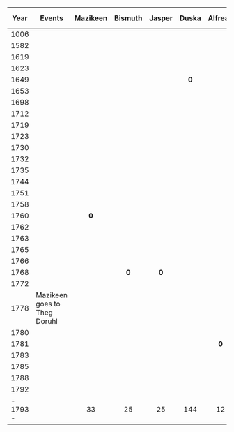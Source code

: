 | Year     | Events                       | **Mazikeen** | **Bismuth** | **Jasper** | **Duska** | **Alfread** | **Rolbam** | **Seram** | **Malkath** | **Stronvan** | Napella | Lupella | Amorella | Ven Dryk | Calidian | Ymerodrol | Fenian | Circe | Lucius | Roderika | Jarae |
| -------- | ---------------------------- | :----------: | :---------: | :--------: | :-------: | :---------: | :--------: | :-------: | :---------: | :----------: | :-----: | :-----: | :------: | :------: | :------: | :-------: | :----: | :---: | :----: | :------: | :---: |
| 1006     |                              |              |             |            |           |             |            |           |    **0**    |              |         |         |          |          |          |           |        |       |        |          |       |
| 1582     |                              |              |             |            |           |             |   **0**    |           |             |              |         |         |          |          |          |           |        |       |        |          |       |
| 1619     |                              |              |             |            |           |             |            |           |             |              |         |         |          |  **0**   |          |           |        |       |        |          |       |
| 1623     |                              |              |             |            |           |             |            |           |             |              |         |         |          |          |          |           |        |       |        |          |       |
| 1649     |                              |              |             |            |   **0**   |             |            |           |             |              |         |         |          |          |          |           |        |       |        |          |       |
| 1653     |                              |              |             |            |           |             |   **71**   |           |             |              |         |         |          |          |          |           |        |       |        |          |       |
| 1698     |                              |              |             |            |           |             |            |           |             |              |         |         |          |          |          |   **0**   |        |       |        |          |       |
| 1712     |                              |              |             |            |           |             |            |           |             |              |         |         |          |          |  **0**   |           |        |       |        |          |       |
| 1719     |                              |              |             |            |           |             |            |           |             |              |         |         |          |          |          |           |        |       |        |          |       |
| 1723     |                              |              |             |            |           |             |            |           |             |              |  **0**  |         |          |          |          |           |        |       |        |          |       |
| 1730     |                              |              |             |            |           |             |            |           |             |              |         |         |          |          |          |           |        |       |        |          |       |
| 1732     |                              |              |             |            |           |             |            |           |             |              |         |         |          |          |          |           |        |       | **0**  |          |       |
| 1735     |                              |              |             |            |           |             |            |   **0**   |             |              |         |         |          |          |          |           |        |       |        |          |       |
| 1744     |                              |              |             |            |           |             |            |           |             |              |         |         |          |          |          |           |        |       |        |          |       |
| 1751     |                              |              |             |            |           |             |            |           |             |    **0**     |         |         |          |          |          |           |        |       |        |  **0**   |       |
| 1758     |                              |              |             |            |           |             |            |           |             |              |         |         |          |          |          |           |        | **0** |        |          |       |
| 1760     |                              |    **0**     |             |            |           |             |            |           |             |              |         |         |          |          |          |           |        |       |        |          |       |
| 1762     |                              |              |             |            |           |             |            |           |             |              |         |         |          |          |          |           |        |       |        |          |       |
| 1763     |                              |              |             |            |           |             |            |           |             |              |         |         |          |          |          |           | **0**  |       |        |          |       |
| 1765     |                              |              |             |            |           |             |            |           |             |              |         |         |          |          |          |  **68**   |        |       |        |          |       |
| 1766     |                              |              |             |            |           |             |            |           |             |              | **43**  |  **0**  |          |          |          |           |        |       |        |          |       |
| 1768     |                              |              |    **0**    |   **0**    |           |             |            |           |             |              |         |         |          |          |          |           |        |       |        |          |       |
| 1772     |                              |              |             |            |           |             |            |           |             |              |         |         |          |          |          |           |        |       |        |          |       |
| 1778     | Mazikeen goes to Theg Doruhl |              |             |            |           |             |            |    43     |             |              |         |         |          |          |          |           |        |       |   46   |          |       |
| 1780     |                              |              |             |            |           |             |            |           |             |              |         |         |          |          |          |           |        |       |        |          |       |
| 1781     |                              |              |             |            |           |    **0**    |            |           |             |              |         |         |          |          |          |           |        |       |        |          |       |
| 1783     |                              |              |             |            |           |             |            |           |             |              |         |         |          |          |          |           |        |       | **51** |          |       |
| 1785     |                              |              |             |            |           |             |            |           |             |              |         |         |  **0**   |          |          |           |        |       |        |          |       |
| 1788     |                              |              |             |            |           |             |            |  **53**   |             |              |         |         |          |          |          |           |        |       |        |          |       |
| 1792     |                              |              |             |            |           |             |            |           |             |    **48**    |         |         |          |          |          |           |        |       |        |          |       |
| - 1793 - |                              |      33      |     25      |     25     |    144    |     12      |   (211)    |   (58)    |    (787)    |     (48)     |   70    |   27    |    8     |   174    |    84    |    96     |   30   |  35   |   61   |    42    |       |
